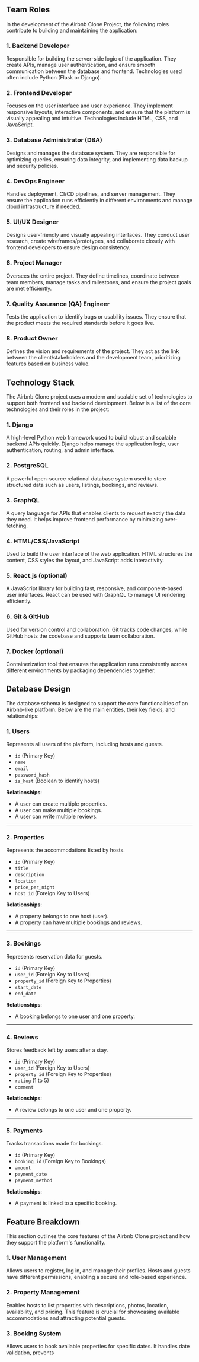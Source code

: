 ## Team Roles

In the development of the Airbnb Clone Project, the following roles contribute to building and maintaining the application:

### 1. Backend Developer
Responsible for building the server-side logic of the application. They create APIs, manage user authentication, and ensure smooth communication between the database and frontend. Technologies used often include Python (Flask or Django).

### 2. Frontend Developer
Focuses on the user interface and user experience. They implement responsive layouts, interactive components, and ensure that the platform is visually appealing and intuitive. Technologies include HTML, CSS, and JavaScript.

### 3. Database Administrator (DBA)
Designs and manages the database system. They are responsible for optimizing queries, ensuring data integrity, and implementing data backup and security policies.

### 4. DevOps Engineer
Handles deployment, CI/CD pipelines, and server management. They ensure the application runs efficiently in different environments and manage cloud infrastructure if needed.

### 5. UI/UX Designer
Designs user-friendly and visually appealing interfaces. They conduct user research, create wireframes/prototypes, and collaborate closely with frontend developers to ensure design consistency.

### 6. Project Manager
Oversees the entire project. They define timelines, coordinate between team members, manage tasks and milestones, and ensure the project goals are met efficiently.

### 7. Quality Assurance (QA) Engineer
Tests the application to identify bugs or usability issues. They ensure that the product meets the required standards before it goes live.

### 8. Product Owner
Defines the vision and requirements of the project. They act as the link between the client/stakeholders and the development team, prioritizing features based on business value.

## Technology Stack

The Airbnb Clone project uses a modern and scalable set of technologies to support both frontend and backend development. Below is a list of the core technologies and their roles in the project:

### 1. Django
A high-level Python web framework used to build robust and scalable backend APIs quickly. Django helps manage the application logic, user authentication, routing, and admin interface.

### 2. PostgreSQL
A powerful open-source relational database system used to store structured data such as users, listings, bookings, and reviews.

### 3. GraphQL
A query language for APIs that enables clients to request exactly the data they need. It helps improve frontend performance by minimizing over-fetching.

### 4. HTML/CSS/JavaScript
Used to build the user interface of the web application. HTML structures the content, CSS styles the layout, and JavaScript adds interactivity.

### 5. React.js (optional)
A JavaScript library for building fast, responsive, and component-based user interfaces. React can be used with GraphQL to manage UI rendering efficiently.

### 6. Git & GitHub
Used for version control and collaboration. Git tracks code changes, while GitHub hosts the codebase and supports team collaboration.

### 7. Docker (optional)
Containerization tool that ensures the application runs consistently across different environments by packaging dependencies together.


## Database Design

The database schema is designed to support the core functionalities of an Airbnb-like platform. Below are the main entities, their key fields, and relationships:

### 1. Users
Represents all users of the platform, including hosts and guests.

- `id` (Primary Key)
- `name`
- `email`
- `password_hash`
- `is_host` (Boolean to identify hosts)

**Relationships**:
- A user can create multiple properties.
- A user can make multiple bookings.
- A user can write multiple reviews.

---

### 2. Properties
Represents the accommodations listed by hosts.

- `id` (Primary Key)
- `title`
- `description`
- `location`
- `price_per_night`
- `host_id` (Foreign Key to Users)

**Relationships**:
- A property belongs to one host (user).
- A property can have multiple bookings and reviews.

---

### 3. Bookings
Represents reservation data for guests.

- `id` (Primary Key)
- `user_id` (Foreign Key to Users)
- `property_id` (Foreign Key to Properties)
- `start_date`
- `end_date`

**Relationships**:
- A booking belongs to one user and one property.

---

### 4. Reviews
Stores feedback left by users after a stay.

- `id` (Primary Key)
- `user_id` (Foreign Key to Users)
- `property_id` (Foreign Key to Properties)
- `rating` (1 to 5)
- `comment`

**Relationships**:
- A review belongs to one user and one property.

---

### 5. Payments
Tracks transactions made for bookings.

- `id` (Primary Key)
- `booking_id` (Foreign Key to Bookings)
- `amount`
- `payment_date`
- `payment_method`

**Relationships**:
- A payment is linked to a specific booking.



## Feature Breakdown

This section outlines the core features of the Airbnb Clone project and how they support the platform's functionality.

### 1. User Management
Allows users to register, log in, and manage their profiles. Hosts and guests have different permissions, enabling a secure and role-based experience.

### 2. Property Management
Enables hosts to list properties with descriptions, photos, location, availability, and pricing. This feature is crucial for showcasing available accommodations and attracting potential guests.

### 3. Booking System
Allows users to book available properties for specific dates. It handles date validation, prevents




